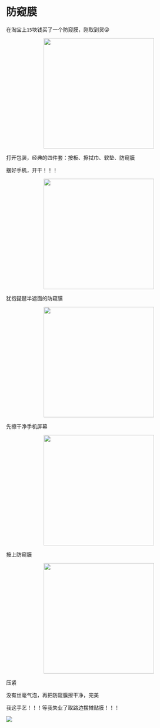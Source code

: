 # 防窥膜

在淘宝上`15`块钱买了一个防窥膜，刚取到货😝

<img width="300px" src="https://1.z.wiki/autoupload/20230130/1KnL.IMG_9546.HEIC.jpg" style="display: block; margin: 0 auto;" />

打开包装，经典的四件套：按板、擦拭巾、软垫、防窥膜

<ImgPlayer width="300px" :imgs="[
  'https://2.z.wiki/autoupload/20230130/f0y8.IMG_9548.HEIC.jpg',
  'https://1.z.wiki/autoupload/20230130/vZ21.IMG_2635.HEIC.jpg',
]" />

摆好手机，开干！！！

<img width="300px" src="https://2.z.wiki/autoupload/20230130/Vcca.IMG_2636.HEIC.jpg" style="display: block; margin: 0 auto;" />


犹抱琵琶半遮面的防窥膜

<img width="300px" src="https://3.z.wiki/autoupload/20230130/S2HP.IMG_2637.HEIC.jpg" style="display: block; margin: 0 auto;" />

先擦干净手机屏幕

<img width="300px" src="https://4.z.wiki/autoupload/20230130/C3nI.IMG_2638.HEIC.jpg" style="display: block; margin: 0 auto;" />


按上防窥膜

<img width="300px" src="https://1.z.wiki/autoupload/20230130/G9BH.IMG_2639.HEIC.jpg" style="display: block; margin: 0 auto;" />

压紧

<ImgPlayer width="300px" :imgs="[
'https://2.z.wiki/autoupload/20230130/gBZE.IMG_2641.HEIC.jpg',
'https://3.z.wiki/autoupload/20230130/5m5C.IMG_2642.HEIC.jpg',
'https://4.z.wiki/autoupload/20230130/e0K3.IMG_2645.HEIC.jpg',
'https://1.z.wiki/autoupload/20230130/L7vF.IMG_2649.HEIC.jpg',
]" />


没有丝毫气泡，再把防窥膜擦干净，完美

<ImgPlayer width="300px" :imgs="[
'https://2.z.wiki/autoupload/20230130/ScM4.IMG_2650.HEIC.jpg',
'https://4.z.wiki/autoupload/20230130/PZSQ.IMG_2651.HEIC.jpg',
]" />

我这手艺！！！等我失业了取路边摆摊贴膜！！！

![](https://1.z.wiki/autoupload/20230131/f7Gk.221X164-image.png)
